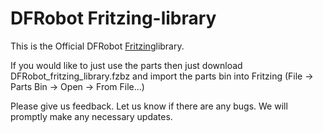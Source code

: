 DFRobot Fritzing-library
========================

This is the Official DFRobot [Fritzing](http://fritzing.org/)library.

If you would like to just use the parts then just download DFRobot_fritzing_library.fzbz and import the parts bin 
into Fritzing (File -> Parts Bin -> Open -> From File...)


Please give us feedback. Let us know if there are any bugs. We will promptly make any necessary updates.
